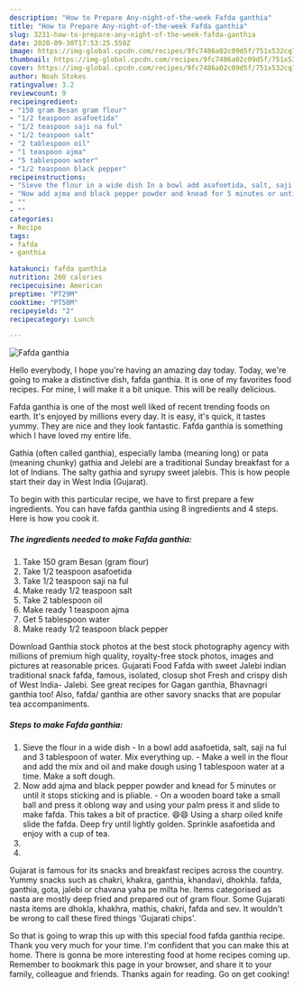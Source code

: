 ```yaml
---
description: "How to Prepare Any-night-of-the-week Fafda ganthia"
title: "How to Prepare Any-night-of-the-week Fafda ganthia"
slug: 3231-how-to-prepare-any-night-of-the-week-fafda-ganthia
date: 2020-09-30T17:53:25.550Z
image: https://img-global.cpcdn.com/recipes/9fc7486a02c09d5f/751x532cq70/fafda-ganthia-recipe-main-photo.jpg
thumbnail: https://img-global.cpcdn.com/recipes/9fc7486a02c09d5f/751x532cq70/fafda-ganthia-recipe-main-photo.jpg
cover: https://img-global.cpcdn.com/recipes/9fc7486a02c09d5f/751x532cq70/fafda-ganthia-recipe-main-photo.jpg
author: Noah Stokes
ratingvalue: 3.2
reviewcount: 9
recipeingredient:
- "150 gram Besan gram flour"
- "1/2 teaspoon asafoetida"
- "1/2 teaspoon saji na ful"
- "1/2 teaspoon salt"
- "2 tablespoon oil"
- "1 teaspoon ajma"
- "5 tablespoon water"
- "1/2 teaspoon black pepper"
recipeinstructions:
- "Sieve the flour in a wide dish In a bowl add asafoetida, salt, saji na ful and 3 tablespoon of water. Mix everything up.  Make a well in the flour and add the mix and oil and make dough using 1 tablespoon water at a time. Make a soft dough."
- "Now add ajma and black pepper powder and knead for 5 minutes or until it stops sticking and is pliable.  On a wooden board take a small ball and press it oblong way and using your palm press it and slide to make fafda. This takes a bit of practice. 😄😄 Using a sharp oiled knife slide the fafda. Deep fry until lightly golden. Sprinkle asafoetida and enjoy with a cup of tea."
- ""
- ""
categories:
- Recipe
tags:
- fafda
- ganthia

katakunci: fafda ganthia 
nutrition: 260 calories
recipecuisine: American
preptime: "PT29M"
cooktime: "PT50M"
recipeyield: "2"
recipecategory: Lunch

---
```



![Fafda ganthia](https://img-global.cpcdn.com/recipes/9fc7486a02c09d5f/751x532cq70/fafda-ganthia-recipe-main-photo.jpg)

Hello everybody, I hope you're having an amazing day today. Today, we're going to make a distinctive dish, fafda ganthia. It is one of my favorites food recipes. For mine, I will make it a bit unique. This will be really delicious.

Fafda ganthia is one of the most well liked of recent trending foods on earth. It's enjoyed by millions every day. It is easy, it's quick, it tastes yummy. They are nice and they look fantastic. Fafda ganthia is something which I have loved my entire life.

Gathia (often called ganthia), especially lamba (meaning long) or pata (meaning chunky) gathia and Jelebi are a traditional Sunday breakfast for a lot of Indians. The salty gathia and syrupy sweet jalebis. This is how people start their day in West India (Gujarat).


To begin with this particular recipe, we have to first prepare a few ingredients. You can have fafda ganthia using 8 ingredients and 4 steps. Here is how you cook it.

<!--inarticleads1-->

##### The ingredients needed to make Fafda ganthia:

1. Take 150 gram Besan (gram flour)
1. Take 1/2 teaspoon asafoetida
1. Take 1/2 teaspoon saji na ful
1. Make ready 1/2 teaspoon salt
1. Take 2 tablespoon oil
1. Make ready 1 teaspoon ajma
1. Get 5 tablespoon water
1. Make ready 1/2 teaspoon black pepper


Download Ganthia stock photos at the best stock photography agency with millions of premium high quality, royalty-free stock photos, images and pictures at reasonable prices. Gujarati Food Fafda with sweet Jalebi indian traditional snack fafda, famous, isolated, closup shot Fresh and crispy dish of West India- Jalebi. See great recipes for Gagan ganthia, Bhavnagri ganthia too! Also, fafda/ ganthia are other savory snacks that are popular tea accompaniments. 

<!--inarticleads2-->

##### Steps to make Fafda ganthia:

1. Sieve the flour in a wide dish - In a bowl add asafoetida, salt, saji na ful and 3 tablespoon of water. Mix everything up.  - Make a well in the flour and add the mix and oil and make dough using 1 tablespoon water at a time. Make a soft dough.
1. Now add ajma and black pepper powder and knead for 5 minutes or until it stops sticking and is pliable.  - On a wooden board take a small ball and press it oblong way and using your palm press it and slide to make fafda. This takes a bit of practice. 😄😄 Using a sharp oiled knife slide the fafda. Deep fry until lightly golden. Sprinkle asafoetida and enjoy with a cup of tea.
1. 
1. 


Gujarat is famous for its snacks and breakfast recipes across the country. Yummy snacks such as chakri, khakra, ganthia, khandavi, dhokhla. fafda, ganthia, gota, jalebi or chavana yaha pe milta he. Items categorised as nasta are mostly deep fried and prepared out of gram flour. Some Gujarati nasta items are dhokla, khakhra, mathis, chakri, fafda and sev. It wouldn&#39;t be wrong to call these fired things &#39;Gujarati chips&#39;. 

So that is going to wrap this up with this special food fafda ganthia recipe. Thank you very much for your time. I'm confident that you can make this at home. There is gonna be more interesting food at home recipes coming up. Remember to bookmark this page in your browser, and share it to your family, colleague and friends. Thanks again for reading. Go on get cooking!
